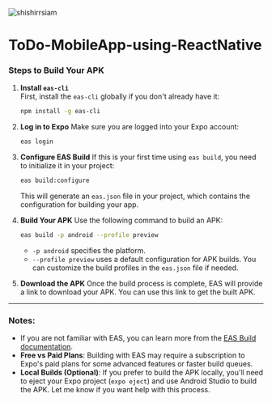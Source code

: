 <p align="left"> <img src="https://komarev.com/ghpvc/?username=shishirrsiam&label=Profile%20views&color=0e75b6&style=flat" alt="shishirrsiam" /> </p>


# ToDo-MobileApp-using-ReactNative

### Steps to Build Your APK

1. **Install `eas-cli`**  
   First, install the `eas-cli` globally if you don't already have it:
   ```bash
   npm install -g eas-cli
   ```

2. **Log in to Expo**
   Make sure you are logged into your Expo account:
   ```bash
   eas login
   ```

3. **Configure EAS Build**
   If this is your first time using `eas build`, you need to initialize it in your project:
   ```bash
   eas build:configure
   ```
   This will generate an `eas.json` file in your project, which contains the configuration for building your app.

4. **Build Your APK**
   Use the following command to build an APK:
   ```bash
   eas build -p android --profile preview
   ```
   - `-p android` specifies the platform.
   - `--profile preview` uses a default configuration for APK builds. You can customize the build profiles in the `eas.json` file if needed.

5. **Download the APK**
   Once the build process is complete, EAS will provide a link to download your APK. You can use this link to get the built APK.

---

### Notes:
- If you are not familiar with EAS, you can learn more from the [EAS Build documentation](https://docs.expo.dev/build/introduction/).
- **Free vs Paid Plans**: Building with EAS may require a subscription to Expo's paid plans for some advanced features or faster build queues.
- **Local Builds (Optional)**: If you prefer to build the APK locally, you'll need to eject your Expo project (`expo eject`) and use Android Studio to build the APK. Let me know if you want help with this process.